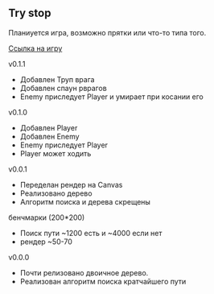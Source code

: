 Try stop
----
Планиуется игра, возможно прятки или что-то типа того.

[Ссылка на игру](https://bartolomeod.github.io/try-stop)

v0.1.1

- Добавлен Труп врага
- Добавлен спаун рврагов
- Enemy приследует Player и умирает при косании его


v0.1.0

- Добавлен Player
- Добавлен Enemy
- Enemy приследует Player
- Player может ходить

v0.0.1

- Переделан рендер на Canvas
- Реализовано дерево
- Алгоритм поиска и дерева скрещены

  
бенчмарки (200*200)
- Поиск пути ~1200 есть и ~4000 если нет
- рендер ~50-70


v0.0.0
- Почти релизовано двоичное дерево.
- Реализован  алгоритм поиска кратчайшего пути

